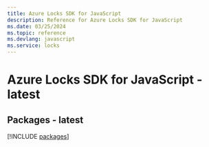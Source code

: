 ```yaml
---
title: Azure Locks SDK for JavaScript
description: Reference for Azure Locks SDK for JavaScript
ms.date: 03/25/2024
ms.topic: reference
ms.devlang: javascript
ms.service: locks
---
```

# Azure Locks SDK for JavaScript - latest
## Packages - latest
[!INCLUDE [packages](locks-index.md)]
